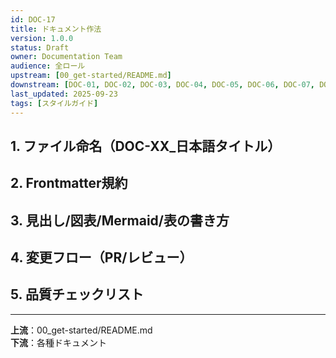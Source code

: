 ```yaml
---
id: DOC-17
title: ドキュメント作法
version: 1.0.0
status: Draft
owner: Documentation Team
audience: 全ロール
upstream: [00_get-started/README.md]
downstream: [DOC-01, DOC-02, DOC-03, DOC-04, DOC-05, DOC-06, DOC-07, DOC-08, DOC-09, DOC-10, DOC-11, DOC-12, DOC-13, DOC-14, DOC-15, DOC-16, DOC-18, DOC-19, DOC-20]
last_updated: 2025-09-23
tags: [スタイルガイド]
---
```


## 1. ファイル命名（DOC-XX_日本語タイトル）

## 2. Frontmatter規約

## 3. 見出し/図表/Mermaid/表の書き方

## 4. 変更フロー（PR/レビュー）

## 5. 品質チェックリスト

---
**上流**：00_get-started/README.md  
**下流**：各種ドキュメント
